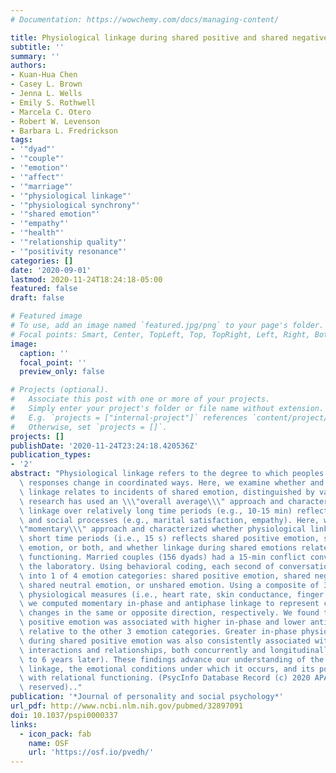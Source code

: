 ```yaml
---
# Documentation: https://wowchemy.com/docs/managing-content/

title: Physiological linkage during shared positive and shared negative emotion
subtitle: ''
summary: ''
authors:
- Kuan-Hua Chen
- Casey L. Brown
- Jenna L. Wells
- Emily S. Rothwell
- Marcela C. Otero
- Robert W. Levenson
- Barbara L. Fredrickson
tags:
- '"dyad"'
- '"couple"'
- '"emotion"'
- '"affect"'
- '"marriage"'
- '"physiological linkage"'
- '"physiological synchrony"'
- '"shared emotion"'
- '"empathy"'
- '"health"'
- '"relationship quality"'
- '"positivity resonance"'
categories: []
date: '2020-09-01'
lastmod: 2020-11-24T18:24:18-05:00
featured: false
draft: false

# Featured image
# To use, add an image named `featured.jpg/png` to your page's folder.
# Focal points: Smart, Center, TopLeft, Top, TopRight, Left, Right, BottomLeft, Bottom, BottomRight.
image:
  caption: ''
  focal_point: ''
  preview_only: false

# Projects (optional).
#   Associate this post with one or more of your projects.
#   Simply enter your project's folder or file name without extension.
#   E.g. `projects = ["internal-project"]` references `content/project/deep-learning/index.md`.
#   Otherwise, set `projects = []`.
projects: []
publishDate: '2020-11-24T23:24:18.420536Z'
publication_types:
- '2'
abstract: "Physiological linkage refers to the degree to which peoples' physiological\
  \ responses change in coordinated ways. Here, we examine whether and how physiological\
  \ linkage relates to incidents of shared emotion, distinguished by valence. Past\
  \ research has used an \\\"overall average\\\" approach and characterized how physiological\
  \ linkage over relatively long time periods (e.g., 10-15 min) reflects psychological\
  \ and social processes (e.g., marital satisfaction, empathy). Here, we used a \\\
  \"momentary\\\" approach and characterized whether physiological linkage over relatively\
  \ short time periods (i.e., 15 s) reflects shared positive emotion, shared negative\
  \ emotion, or both, and whether linkage during shared emotions relates to relational\
  \ functioning. Married couples (156 dyads) had a 15-min conflict conversation in\
  \ the laboratory. Using behavioral coding, each second of conversation was classified\
  \ into 1 of 4 emotion categories: shared positive emotion, shared negative emotion,\
  \ shared neutral emotion, or unshared emotion. Using a composite of 3 peripheral\
  \ physiological measures (i.e., heart rate, skin conductance, finger pulse amplitude),\
  \ we computed momentary in-phase and antiphase linkage to represent coordinated\
  \ changes in the same or opposite direction, respectively. We found that shared\
  \ positive emotion was associated with higher in-phase and lower antiphase linkage,\
  \ relative to the other 3 emotion categories. Greater in-phase physiological linkage\
  \ during shared positive emotion was also consistently associated with higher-quality\
  \ interactions and relationships, both concurrently and longitudinally (i.e., 5\
  \ to 6 years later). These findings advance our understanding of the nature of physiological\
  \ linkage, the emotional conditions under which it occurs, and its possible associations\
  \ with relational functioning. (PsycInfo Database Record (c) 2020 APA, all rights\
  \ reserved).."
publication: '*Journal of personality and social psychology*'
url_pdf: http://www.ncbi.nlm.nih.gov/pubmed/32897091
doi: 10.1037/pspi0000337
links:
  - icon_pack: fab
    name: OSF
    url: 'https://osf.io/pvedh/'
---
```

